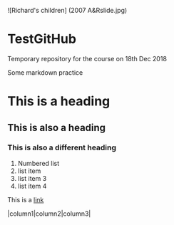 ![Richard's children] (2007 A&Rslide.jpg)

# TestGitHub
Temporary repository for the course on 18th Dec 2018

Some markdown practice
# This is a heading

##  This is also a heading

###  This is also a different heading

1. Numbered list
2. list item
3. list item 3
4. list item 4

This is a [link](https://www.otago.ac.nz/library)

|column1|column2|column3|
